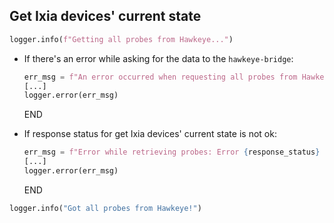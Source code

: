 ## Get Ixia devices' current state

```python
logger.info(f"Getting all probes from Hawkeye...")
```

* If there's an error while asking for the data to the `hawkeye-bridge`:
  ```python
  err_msg = f"An error occurred when requesting all probes from Hawkeye -> {e}" 
  [...]
  logger.error(err_msg)
  ```
  END

* If response status for get Ixia devices' current state is not ok:
  ```python
  err_msg = f"Error while retrieving probes: Error {response_status} - {response_body}"
  [...]
  logger.error(err_msg)
  ```
  END

```python
logger.info("Got all probes from Hawkeye!")
```
